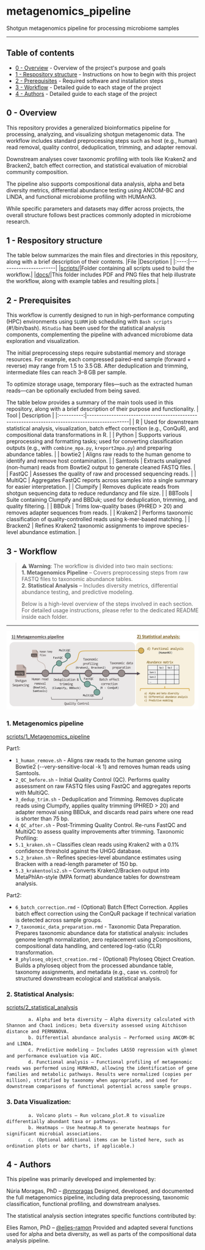 # metagenomics_pipeline
<p align="left">
Shotgun metagenomics pipeline for processing microbiome samples
</p>

---  
 
                                         
## Table of contents                                  
                                        
- [0 - Overview](#over) - Overview of the project's purpose and goals
- [1 - Respository structure](#rep_stru) - Instructions on how to begin with this project
- [2 - Prerequisites](#prere) - Required software and installation steps 
- [3 - Workflow](#workflow) - Detailed guide to each stage of the project
- [4 - Authors](#authors) - Detailed guide to each stage of the project 
 
## 0 - Overview <a name = "over"></a> 

This repository provides a generalized bioinformatics pipeline for processing,
analyzing, and visualizing shotgun metagenomic data. The workflow includes
standard preprocessing steps such as host (e.g., human) read removal, quality
control, deduplication, trimming, and adapter removal.

Downstream analyses cover taxonomic profiling with tools like Kraken2 and
Bracken2, batch effect correction, and statistical evaluation of microbial
community composition.

The pipeline also supports compositional data analysis, alpha and beta diversity
metrics, differential abundance testing using ANCOM-BC and LINDA, and functional
microbiome profiling with HUMAnN3.

While specific parameters and datasets may differ across projects, the overall
structure follows best practices commonly adopted in microbiome research.


## 1 - Respository structure <a name = "rep_stru"></a>

The table below summarizes the main files and directories in this repository, along with a brief description of their contents.
|File  |Description            |
|:----:|-----------------------|
|[scripts/](scripts/)|Folder containing all scripts used to build the workflow.|
|[docs/](docs/)|This folder includes PDF and PNG files that help illustrate the workflow, along with example tables and resulting plots.|

## 2 - Prerequisites <a name = "prere"></a>
This workflow is currently designed to run in high-performance computing (HPC) environments using `SLURM` job scheduling with `Bash scripts` (#!/bin/bash).
`RStudio` has been used for the statistical analysis components, complementing the pipeline with advanced microbiome data exploration and visualization.

The initial preprocessing steps require substantial memory and storage resources. For example, each compressed paired-end sample (forward + reverse) may range from 1.5 to 3.5 GB.
After deduplication and trimming, intermediate files can reach 3–8 GB per sample.

To optimize storage usage, temporary files—such as the extracted human reads—can be optionally excluded from being saved.

The table below provides a summary of the main tools used in this repository, along with a brief description of their purpose and functionality.
| Tool       | Description                                                                                   |
|:----------:|-----------------------------------------------------------------------------------------------|
| R    | Used for downstream statistical analysis, visualization, batch effect correction (e.g., ConQuR), and compositional data transformations in R. |
| Python     | Supports various preprocessing and formatting tasks; used for converting classification outputs (e.g., with `combine_mpa.py`, `kreport2mpa.py`) and preparing abundance tables. |
| bowtie2    | Aligns raw reads to the human genome to identify and remove host contamination.      |
| Samtools   | Extracts unaligned (non-human) reads from Bowtie2 output to generate cleaned FASTQ files.     |
| FastQC     | Assesses the quality of raw and processed sequencing reads.                                   |
| MultiQC    | Aggregates FastQC reports across samples into a single summary for easier interpretation.     |
| Clumpify   | Removes duplicate reads from shotgun sequencing data to reduce redundancy and file size.      |
| BBTools    | Suite containing Clumpify and BBDuk; used for deduplication, trimming, and quality filtering. |
| BBDuk      | Trims low-quality bases (PHRED > 20) and removes adapter sequences from reads.                |
| Kraken2    | Performs taxonomic classification of quality-controlled reads using k-mer-based matching.     |
| Bracken2   | Refines Kraken2 taxonomic assignments to improve species-level abundance estimation.          |


## 3 - Workflow <a name = "workflow"></a>

> ⚠️ **Warning**: The workflow is divided into two main sections:  
> **1. Metagenomics Pipeline** – Covers preprocessing steps from raw FASTQ files to taxonomic abundance tables.  
> **2. Statistical Analysis** – Includes diversity metrics, differential abundance testing, and predictive modeling.  
>  
> Below is a high-level overview of the steps involved in each section.  
> For detailed usage instructions, please refer to the dedicated README inside each folder.
---

![Workflow Overview](docs/Workflow.png)


### 1. Metagenomics pipeline

[scripts/1_Metagenomics_pipeline](scripts/1_Metagenomics_pipeline)

Part1:

- `1_human_remove.sh` - Aligns raw reads to the human genome using Bowtie2 (--very-sensitive-local -k 1) and removes human reads using Samtools.
- `2_QC_before.sh` - Initial Quality Control (QC). Performs quality assessment on raw FASTQ files using FastQC and aggregates reports with MultiQC.
- `3_dedup_trim.sh` - Deduplication and Trimming. Removes duplicate reads using Clumpify, applies quality trimming (PHRED > 20) and adapter removal using BBDuk, and discards read pairs where one read is shorter than 75 bp.
- `4_QC_after.sh` - Post-Trimming Quality Control. Re-runs FastQC and MultiQC to assess quality improvements after trimming.
Taxonomic Profiling:
- `5.1_kraken.sh` – Classifies clean reads using Kraken2 with a 0.1% confidence threshold against the UHGG database.
- `5.2_braken.sh` – Refines species-level abundance estimates using Bracken with a read-length parameter of 150 bp.
- `5.3_krakentools2.sh` – Converts Kraken2/Bracken output into MetaPhlAn-style (MPA format) abundance tables for downstream analysis.

Part2:

- `6_batch_correction.rmd` - (Optional) Batch Effect Correction. Applies batch effect correction using the ConQuR package if technical variation is detected across sample groups.
- `7_taxonomic_data_preparation.rmd` - Taxonomic Data Preparation. Prepares taxonomic abundance data for statistical analysis: includes genome length normalization, zero replacement using zCompositions, compositional data handling, and centered log-ratio (CLR) transformation.
- `8_phyloseq_object_creation.rmd` - (Optional) Phyloseq Object Creation. Builds a phyloseq object from the processed abundance table, taxonomy assignments, and metadata (e.g., case vs. control) for structured downstream ecological and statistical analysis.
                   

### 2. Statistical Analysis:
[scripts/2_statistical_analysis](scripts/2_statistical_analysis)

            a. Alpha and beta diversity – Alpha diversity calculated with Shannon and Chao1 indices; beta diversity assessed using Aitchison distance and PERMANOVA.
            b. Differential abundance analysis – Performed using ANCOM-BC and LINDA.
            c. Predictive modeling – Includes LASSO regression with glmnet and performance evaluation via AUC.
            d. Functional analysis – Functional profiling of metagenomic reads was performed using HUMAnN3, allowing the identification of gene families and metabolic pathways. Results were normalized (copies per million), stratified by taxonomy when appropriate, and used for downstream comparisons of functional potential across sample groups.

### 3. Data Visualization:
            a. Volcano plots – Run volcano_plot.R to visualize differentially abundant taxa or pathways.
            b. Heatmaps – Use heatmap.R to generate heatmaps for significant microbial associations.
            c. (Optional additional items can be listed here, such as ordination plots or bar charts, if applicable.)

## 4 - Authors <a name = "authors"></a>
This pipeline was primarily developed and implemented by:

Núria Moragas, PhD – [@nmoragas](https://github.com/nmoragas)
Designed, developed, and documented the full metagenomics pipeline, including data preprocessing, taxonomic classification, functional profiling, and downstream analyses.

The statistical analysis section integrates specific functions contributed by:

Elies Ramon, PhD – [@elies-ramon](https://github.com/elies-ramon)
Provided and adapted several functions used for alpha and beta diversity, as well as parts of the compositional data analysis pipeline.
